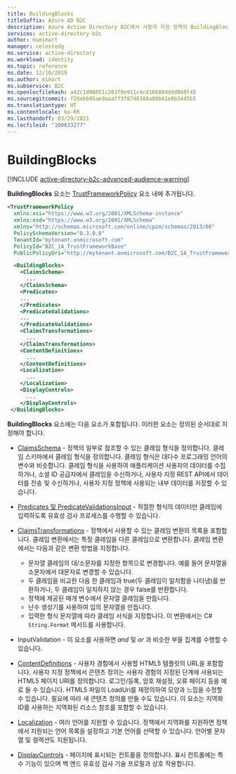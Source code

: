 ```yaml
---
title: BuildingBlocks
titleSuffix: Azure AD B2C
description: Azure Active Directory B2C에서 사용자 지정 정책의 BuildingBlocks 요소를 지정하는 방법을 설명합니다.
services: active-directory-b2c
author: msmimart
manager: celestedg
ms.service: active-directory
ms.workload: identity
ms.topic: reference
ms.date: 12/10/2019
ms.author: mimart
ms.subservice: B2C
ms.openlocfilehash: a42c1d06051c283f0e911c4cd166884ddd060f45
ms.sourcegitcommit: f28ebb95ae9aaaff3f87d8388a09b41e0b3445b5
ms.translationtype: HT
ms.contentlocale: ko-KR
ms.lasthandoff: 03/29/2021
ms.locfileid: "100633277"
---
```

# <a name="buildingblocks"></a>BuildingBlocks

[!INCLUDE [active-directory-b2c-advanced-audience-warning](../../includes/active-directory-b2c-advanced-audience-warning.md)]

**BuildingBlocks** 요소는 [TrustFrameworkPolicy](trustframeworkpolicy.md) 요소 내에 추가됩니다.

```xml
<TrustFrameworkPolicy
  xmlns:xsi="https://www.w3.org/2001/XMLSchema-instance"
  xmlns:xsd="https://www.w3.org/2001/XMLSchema"
  xmlns="http://schemas.microsoft.com/online/cpim/schemas/2013/06"
  PolicySchemaVersion="0.3.0.0"
  TenantId="mytenant.onmicrosoft.com"
  PolicyId="B2C_1A_TrustFrameworkBase"
  PublicPolicyUri="http://mytenant.onmicrosoft.com/B2C_1A_TrustFrameworkBase">

  <BuildingBlocks>
    <ClaimsSchema>
      ...
    </ClaimsSchema>
    <Predicates>
    ...
    </Predicates>
    <PredicateValidations>
    ...
    </PredicateValidations>
    <ClaimsTransformations>
      ...
    </ClaimsTransformations>
    <ContentDefinitions>
      ...
    </ContentDefinitions>
    <Localization>
      ...
    </Localization>
    <DisplayControls>
      ...
    </DisplayControls>
 </BuildingBlocks>
```

**BuildingBlocks** 요소에는 다음 요소가 포함됩니다. 이러한 요소는 정의된 순서대로 지정해야 합니다.

- [ClaimsSchema](claimsschema.md) - 정책의 일부로 참조할 수 있는 클레임 형식을 정의합니다. 클레임 스키마에서 클레임 형식을 정의합니다. 클레임 형식은 대다수 프로그래밍 언어의 변수와 비슷합니다. 클레임 형식을 사용하여 애플리케이션 사용자의 데이터를 수집하거나, 소셜 ID 공급자에서 클레임을 수신하거나, 사용자 지정 REST API에서 데이터를 전송 및 수신하거나, 사용자 지정 정책에 사용되는 내부 데이터를 저장할 수 있습니다.

- [Predicates 및 PredicateValidationsInput](predicates.md) - 적절한 형식의 데이터만 클레임에 입력하도록 유효성 검사 프로세스를 수행할 수 있습니다.

- [ClaimsTransformations](claimstransformations.md) - 정책에서 사용할 수 있는 클레임 변환의 목록을 포함합니다.  클레임 변환에서는 특정 클레임을 다른 클레임으로 변환합니다. 클레임 변환에서는 다음과 같은 변환 방법을 지정합니다.
  - 문자열 클레임의 대/소문자를 지정한 항목으로 변경합니다. 예를 들어 문자열을 소문자에서 대문자로 변경할 수 있습니다.
  - 두 클레임을 비교한 다음 한 클레임과 true(두 클레임이 일치함을 나타냄)를 반환하거나, 두 클레임이 일치하지 않는 경우 false를 반환합니다.
  - 정책에 제공된 매개 변수에서 문자열 클레임을 만듭니다.
  - 난수 생성기를 사용하여 임의 문자열을 만듭니다.
  - 입력한 형식 문자열에 따라 클레임 서식을 지정합니다. 이 변환에서는 C# `String.Format` 메서드를 사용합니다.

- InputValidation - 이 요소를 사용하면 *and* 및 *or* 과 비슷한 부울 집계를 수행할 수 있습니다.

- [ContentDefinitions](contentdefinitions.md) - 사용자 경험에서 사용할 HTML5 템플릿의 URL을 포함합니다. 사용자 지정 정책에서 콘텐츠 정의는 사용자 경험의 지정된 단계에 사용되는 HTML5 페이지 URI를 정의합니다. 로그인/등록, 암호 재설정, 오류 페이지 등을 예로 들 수 있습니다. HTML5 파일의 LoadUri를 재정의하여 모양과 느낌을 수정할 수 있습니다. 필요에 따라 새 콘텐츠 정의를 만들 수도 있습니다. 이 요소는 지역화 ID를 사용하는 지역화된 리소스 참조를 포함할 수 있습니다.

- [Localization](localization.md) - 여러 언어를 지원할 수 있습니다. 정책에서 지역화를 지원하면 정책에서 지원되는 언어 목록을 설정하고 기본 언어를 선택할 수 있습니다. 언어별 문자열 및 컬렉션도 지원됩니다.

- [DisplayControls](display-controls.md) - 페이지에 표시되는 컨트롤을 정의합니다. 표시 컨트롤에는 특수 기능이 있으며 백 엔드 유효성 검사 기술 프로필과 상호 작용합니다. 
